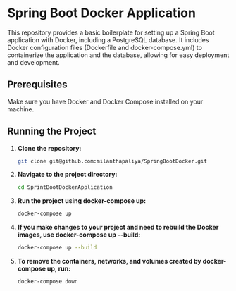 # Spring Boot Docker Application

This repository provides a basic boilerplate for setting up a Spring Boot application with Docker, including a PostgreSQL database. It includes Docker configuration files (Dockerfile and docker-compose.yml) to containerize the application and the database, allowing for easy deployment and development.
## Prerequisites

Make sure you have Docker and Docker Compose installed on your machine.

## Running the Project

1. **Clone the repository:**
   ```sh
   git clone git@github.com:milanthapaliya/SpringBootDocker.git
2. **Navigate to the project directory:**
   ```sh
   cd SprintBootDockerApplication
3. **Run the project using docker-compose up:**
   ```sh
   docker-compose up
4. **If you make changes to your project and need to rebuild the Docker images, use docker-compose up --build:**
   ```sh
   docker-compose up --build
5. **To remove the containers, networks, and volumes created by docker-compose up, run:**
   ```sh
   docker-compose down
 
